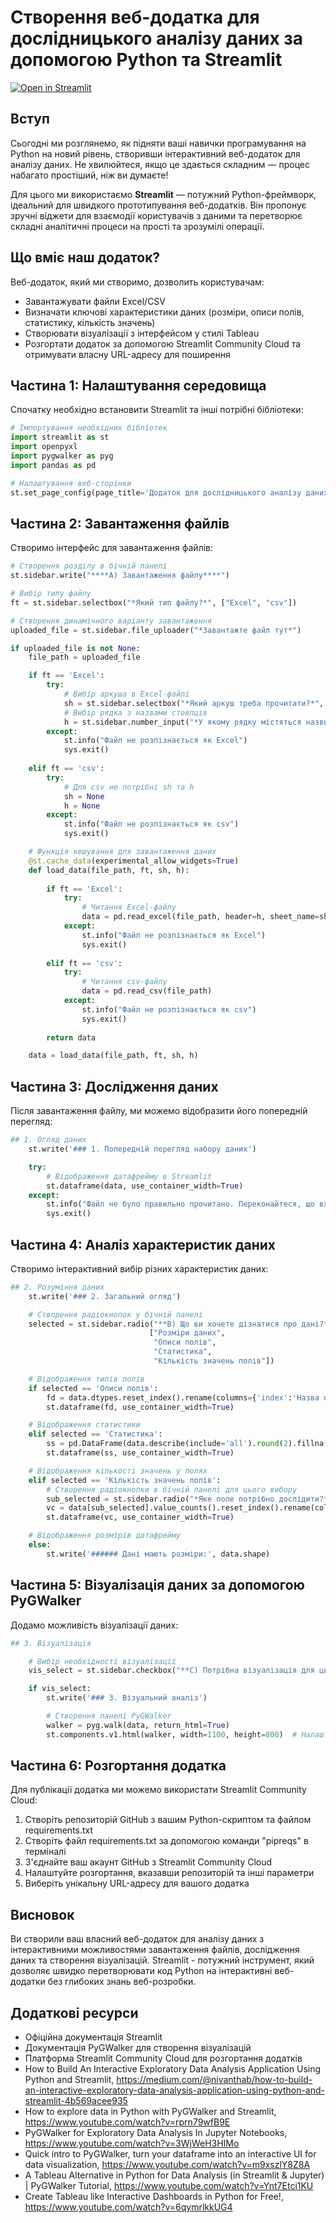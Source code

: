 # Створення веб-додатка для дослідницького аналізу даних за допомогою Python та Streamlit

[![Open in Streamlit](https://static.streamlit.io/badges/streamlit_badge_black_white.svg)](https://pygwalker-interactive-exploratory-data-analysis.streamlit.app)


## Вступ

Сьогодні ми розглянемо, як підняти ваші навички програмування на Python на новий рівень, створивши інтерактивний веб-додаток для аналізу даних. Не хвилюйтеся, якщо це здається складним — процес набагато простіший, ніж ви думаєте!

Для цього ми використаємо **Streamlit** — потужний Python-фреймворк, ідеальний для швидкого прототипування веб-додатків. Він пропонує зручні віджети для взаємодії користувачів з даними та перетворює складні аналітичні процеси на прості та зрозумілі операції.

## Що вміє наш додаток?

Веб-додаток, який ми створимо, дозволить користувачам:
- Завантажувати файли Excel/CSV
- Визначати ключові характеристики даних (розміри, описи полів, статистику, кількість значень)
- Створювати візуалізації з інтерфейсом у стилі Tableau
- Розгортати додаток за допомогою Streamlit Community Cloud та отримувати власну URL-адресу для поширення

## Частина 1: Налаштування середовища

Спочатку необхідно встановити Streamlit та інші потрібні бібліотеки:

```python
# Імпортування необхідних бібліотек
import streamlit as st
import openpyxl
import pygwalker as pyg
import pandas as pd

# Налаштування веб-сторінки
st.set_page_config(page_title='Додаток для дослідницького аналізу даних', page_icon=None, layout="wide")
```

## Частина 2: Завантаження файлів

Створимо інтерфейс для завантаження файлів:

```python
# Створення розділу в бічній панелі
st.sidebar.write("****A) Завантаження файлу****")

# Вибір типу файлу
ft = st.sidebar.selectbox("*Який тип файлу?*", ["Excel", "csv"])

# Створення динамічного варіанту завантаження
uploaded_file = st.sidebar.file_uploader("*Завантажте файл тут*")

if uploaded_file is not None:
    file_path = uploaded_file

    if ft == 'Excel':
        try:
            # Вибір аркуша в Excel-файлі
            sh = st.sidebar.selectbox("*Який аркуш треба прочитати?*", pd.ExcelFile(file_path).sheet_names)
            # Вибір рядка з назвами стовпців
            h = st.sidebar.number_input("*У якому рядку містяться назви стовпців?*", 0, 100)
        except:
            st.info("Файл не розпізнається як Excel")
            sys.exit()
    
    elif ft == 'csv':
        try:
            # Для csv не потрібні sh та h
            sh = None
            h = None
        except:
            st.info("Файл не розпізнається як csv")
            sys.exit()

    # Функція кешування для завантаження даних
    @st.cache_data(experimental_allow_widgets=True)
    def load_data(file_path, ft, sh, h):
        
        if ft == 'Excel':
            try:
                # Читання Excel-файлу
                data = pd.read_excel(file_path, header=h, sheet_name=sh, engine='openpyxl')
            except:
                st.info("Файл не розпізнається як Excel")
                sys.exit()
    
        elif ft == 'csv':
            try:
                # Читання csv-файлу
                data = pd.read_csv(file_path)
            except:
                st.info("Файл не розпізнається як csv")
                sys.exit()
        
        return data

    data = load_data(file_path, ft, sh, h)
```

## Частина 3: Дослідження даних

Після завантаження файлу, ми можемо відобразити його попередній перегляд:

```python
## 1. Огляд даних
    st.write('### 1. Попередній перегляд набору даних')

    try:
        # Відображення датафрейму в Streamlit
        st.dataframe(data, use_container_width=True)
    except:
        st.info("Файл не було правильно прочитано. Переконайтеся, що вхідні параметри визначено правильно.")
        sys.exit()
```

## Частина 4: Аналіз характеристик даних

Створимо інтерактивний вибір різних характеристик даних:

```python
## 2. Розуміння даних
    st.write('### 2. Загальний огляд')

    # Створення радіокнопок у бічній панелі
    selected = st.sidebar.radio("**B) Що ви хочете дізнатися про дані?**", 
                               ["Розміри даних",
                                "Описи полів",
                                "Статистика", 
                                "Кількість значень полів"])

    # Відображення типів полів
    if selected == 'Описи полів':
        fd = data.dtypes.reset_index().rename(columns={'index':'Назва поля', 0:'Тип поля'}).sort_values(by='Тип поля', ascending=False).reset_index(drop=True)
        st.dataframe(fd, use_container_width=True)

    # Відображення статистики
    elif selected == 'Статистика':
        ss = pd.DataFrame(data.describe(include='all').round(2).fillna(''))
        st.dataframe(ss, use_container_width=True)

    # Відображення кількості значень у полях
    elif selected == 'Кількість значень полів':
        # Створення радіокнопки в бічній панелі для цього вибору
        sub_selected = st.sidebar.radio("*Яке поле потрібно дослідити?*", data.select_dtypes('object').columns)
        vc = data[sub_selected].value_counts().reset_index().rename(columns={'count':'Кількість'}).reset_index(drop=True)
        st.dataframe(vc, use_container_width=True)

    # Відображення розмірів датафрейму
    else:
        st.write('###### Дані мають розміри:', data.shape)
```

## Частина 5: Візуалізація даних за допомогою PyGWalker

Додамо можливість візуалізації даних:

```python
## 3. Візуалізація

    # Вибір необхідності візуалізації
    vis_select = st.sidebar.checkbox("**C) Потрібна візуалізація для цього набору даних?**")

    if vis_select:
        st.write('### 3. Візуальний аналіз')

        # Створення панелі PyGWalker
        walker = pyg.walk(data, return_html=True)
        st.components.v1.html(walker, width=1100, height=800)  # Налаштуйте ширину та висоту за потреби
```

## Частина 6: Розгортання додатка

Для публікації додатка ми можемо використати Streamlit Community Cloud:

1. Створіть репозиторій GitHub з вашим Python-скриптом та файлом requirements.txt
2. Створіть файл requirements.txt за допомогою команди "pipreqs" в терміналі
3. З'єднайте ваш акаунт GitHub з Streamlit Community Cloud
4. Налаштуйте розгортання, вказавши репозиторій та інші параметри
5. Виберіть унікальну URL-адресу для вашого додатка

## Висновок

Ви створили ваш власний веб-додаток для аналізу даних з інтерактивними можливостями завантаження файлів, дослідження даних та створення візуалізацій. Streamlit - потужний інструмент, який дозволяє швидко перетворювати код Python на інтерактивні веб-додатки без глибоких знань веб-розробки.

## Додаткові ресурси

- Офіційна документація Streamlit
- Документація PyGWalker для створення візуалізацій
- Платформа Streamlit Community Cloud для розгортання додатків
- How to Build An Interactive Exploratory Data Analysis Application Using Python and Streamlit, https://medium.com/@nivanthab/how-to-build-an-interactive-exploratory-data-analysis-application-using-python-and-streamlit-4b569acee935
- How to explore data in Python with PyGWalker and Streamlit, https://www.youtube.com/watch?v=rprn79wfB9E
- PyGWalker for Exploratory Data Analysis In Jupyter Notebooks, https://www.youtube.com/watch?v=3WjWeH3HIMo
- Quick intro to PyGWalker, turn your dataframe into an interactive UI for data visualization, https://www.youtube.com/watch?v=m9xszlY8Z8A
- A Tableau Alternative in Python for Data Analysis (in Streamlit & Jupyter) | PyGWalker Tutorial, https://www.youtube.com/watch?v=Ynt7Etci1KU
- Create Tableau like Interactive Dashboards in Python for Free!, https://www.youtube.com/watch?v=6qymrlkkUG4




